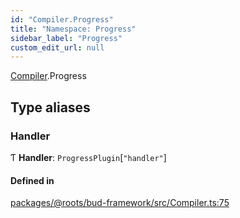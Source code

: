 ```yaml
---
id: "Compiler.Progress"
title: "Namespace: Progress"
sidebar_label: "Progress"
custom_edit_url: null
---
```


[Compiler](Compiler.md).Progress

## Type aliases

### Handler

Ƭ **Handler**: `ProgressPlugin`[``"handler"``]

#### Defined in

[packages/@roots/bud-framework/src/Compiler.ts:75](https://github.com/roots/bud/blob/4498d10b4/packages/@roots/bud-framework/src/Compiler.ts#L75)
